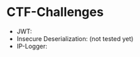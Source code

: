 # CTF-Challenges

- JWT: [](./jwt)
- Insecure Deserialization: (not tested yet) [](./unserialize)
- IP-Logger: [](./ip-logger)
